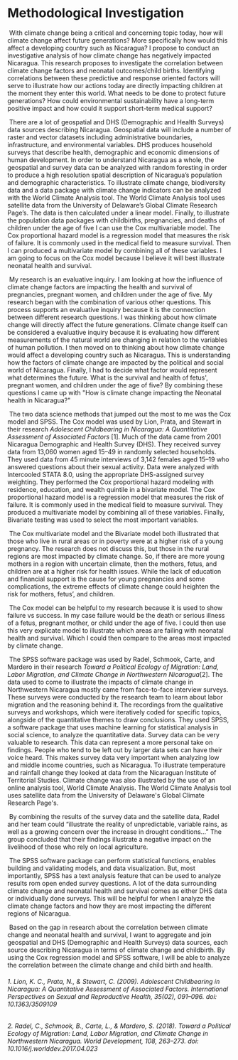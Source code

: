 # Methodological Investigation 

​	With climate change being a critical and concerning topic today, how will climate change affect future generations? More specifically how would this affect a developing country such as Nicaragua? I propose to conduct an investigative analysis of how climate change has negatively impacted Nicaragua. This research proposes to investigate the correlation between climate change factors and neonatal outcomes/child births. Identifying correlations between these predictive and response oriented factors will serve to illustrate how our actions today are directly impacting children at the moment they enter this world. What needs to be done to protect future generations? How could environmental sustainability have a long-term positive impact and how could it support short-term medical support?

​	There are a lot of geospatial and DHS (Demographic and Health Surveys) data sources describing Nicaragua. Geospatial data will include a number of raster and vector datasets including administrative boundaries, infrastructure, and environmental variables. DHS produces household surveys that describe health, demographic and economic dimensions of human development. In order to understand Nicaragua as a whole, the geospatial and survey data can be analyzed with random foresting in order to produce a high resolution spatial description of Nicaragua’s population and demographic characteristics. To illustrate climate change, biodiversity data and a data package with climate change indicators can be analyzed with the World Climate Analysis tool. The World Climate Analysis tool uses satellite data from the University of Delaware’s Global Climate Research Page’s. The data is then calculated under a linear model. Finally, to illustrate the population data packages with childbirths, pregnancies, and deaths of children under the age of five I can use the Cox multivariable model. The Cox proportional hazard model is a regression model that measures the risk of failure. It is commonly used in the medical field to measure survival. Then I can produced a multivariate model by combining all of these variables. I am going to focus on the Cox model because I believe it will best illustrate neonatal health and survival. 

​	My research is an evaluative inquiry. I am looking at how the influence of climate change factors are impacting the health and survival of pregnancies, pregnant women, and children under the age of five. My research began with the combination of various other questions. This process supports an evaluative inquiry because it is the connection between different research questions. I was thinking about how climate change will directly affect the future generations. Climate change itself can be considered a evaluative inquiry because it is evaluating how different measurements of the natural world are changing in relation to the variables of human pollution. I then moved on to thinking about how climate change would affect a developing country such as Nicaragua. This is understanding how the factors of climate change are impacted by the political and social world of Nicaragua. Finally, I had to decide what factor would represent what determines the future. What is the survival and health of fetus', pregnant women, and children under the age of five? By combining these questions I came up with "How is climate change impacting the Neonatal health in Nicaragua?" 

​	The two data science methods that jumped out the most to me was the Cox model and SPSS. The Cox model was used by Lion, Prata, and Stewart in their research *Adolescent Childbearing in Nicaragua: A Quantitative Assessment of Associated Factors* [1]. Much of the data came from 2001 Nicaragua Demographic and Health Survey (DHS). They received survey data from 13,060 women aged 15–49 in randomly selected households. They used data from 45 minute interviews of 3,142 females aged 15–19 who answered questions about their sexual activity. Data were analyzed with Intercooled STATA 8.0, using the appropriate DHS-assigned survey weighting. They performed the Cox proportional hazard modeling with residence, education, and wealth quintile in a bivariate model. The Cox proportional hazard model is a regression model that measures the risk of failure. It is commonly used in the medical field to measure survival. They produced a multivariate model by combining all of these variables. Finally, Bivariate testing was used to select the most important variables. 

​	The Cox multivariate model and the Bivariate model both illustrated that those who live in rural areas or in poverty were at a higher risk of a young pregnancy. The research does not discuss this, but those in the rural regions are most impacted by climate change. So, if there are more young mothers in a region with uncertain climate, then the mothers, fetus, and children are at a higher risk for health issues. While the lack of education and financial support is the cause for young pregnancies and some complications, the extreme effects of climate change could heighten the risk for mothers, fetus’, and children.

​	The Cox model can be helpful to my research because it is used to show failure vs success. In my case failure would be the death or serious illness of a fetus, pregnant mother, or child under the age of five. I could then use this very explicate model to illustrate which areas are failing with neonatal health and survival. Which I could then compare to the areas most impacted by climate change.

​	The SPSS software package was used by Radel, Schmook, Carte, and Mardero in their research *Toward a Political Ecology of Migration: Land, Labor Migration, and Climate Change in Northwestern Nicaragua*[2]. The data used to come to illustrate the impacts of climate change in Northwestern Nicaragua mostly came from face-to-face interview surveys. These surveys were conducted by the research team to learn about labor migration and the reasoning behind it. The recordings from the qualitative surveys and workshops, which were iteratively coded for specific topics, alongside of the quantitative themes to draw conclusions. They used SPSS, a software package that uses machine learning for statistical analysis in social science, to analyze the quantitative data. Survey data can be very valuable to research. This data can represent a more personal take on findings. People who tend to be left out by larger data sets can have their voice heard. This makes survey data very important when analyzing low and middle income countries, such as Nicaragua. To illustrate temperature and rainfall change they looked at data from the Nicaraguan Institute of Territorial Studies. Climate change was also illustrated by the use of an online analysis tool, World Climate Analysis. The World Climate Analysis tool uses satellite data from the University of Delaware's Global Climate Research Page's. 

​	By combining the results of the survey data and the satellite data, Radel and her team could “illustrate the reality of unpredictable, variable rains, as well as a growing concern over the increase in drought conditions…” The group concluded that their findings illustrate a negative impact on the livelihood of those who rely on local agriculture.

​	The SPSS software package can perform statistical functions, enables building and validating models, and data visualization. But, most importantly, SPSS has a text analysis feature that can be used to analyze results rom open ended survey questions. A lot of the data surrounding climate  change and neonatal health and survival comes as either DHS data or individually done surveys. This will be helpful for when I analyze the climate change factors and how they are most impacting the different regions of Nicaragua.

​	Based on the gap in research about the correlation between climate change and neonatal health and survival, I want to aggregate and join geospatial and DHS (Demographic and Health Surveys) data sources, each source describing Nicaragua in terms of climate change and childbirth. By using the Cox regression model and SPSS software, I will be able to analyze the correlation between the climate change and child birth and health.



###### 1. Lion, K. C., Prata, N., & Stewart, C. (2009). Adolescent Childbearing in Nicaragua: A Quantitative Assessment of Associated Factors. *International Perspectives on Sexual and Reproductive Health*, 35(02), 091–096. doi: 10.1363/3509109

###### 2. Radel, C., Schmook, B., Carte, L., & Mardero, S. (2018). Toward a Political Ecology of Migration: Land, Labor Migration, and Climate Change in Northwestern Nicaragua. *World Development*, *108*, 263–273. doi: 10.1016/j.worlddev.2017.04.023

